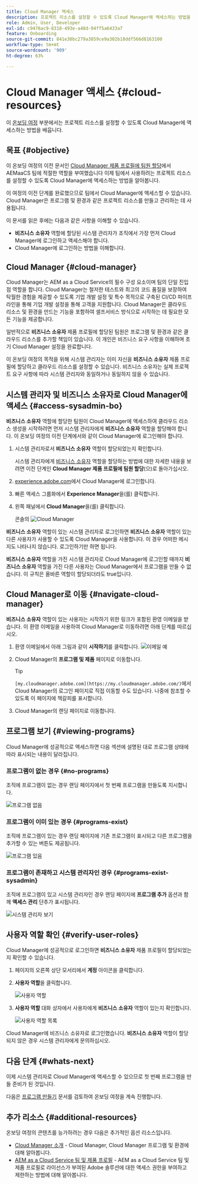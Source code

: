 ```yaml
---
title: Cloud Manager 액세스
description: 프로젝트 리소스를 설정할 수 있도록 Cloud Manager에 액세스하는 방법을 알아봅니다.
role: Admin, User, Developer
exl-id: c9476ac9-8318-493e-a48d-94ff5a6433a7
feature: Onboarding
source-git-commit: 841e30bc279a3859ce9a302b18ddf566d8163100
workflow-type: tm+mt
source-wordcount: '909'
ht-degree: 63%

---
```


# Cloud Manager 액세스 {#cloud-resources}

이 [온보딩 여정](overview.md) 부분에서는 프로젝트 리소스를 설정할 수 있도록 Cloud Manager에 액세스하는 방법을 배웁니다.

## 목표 {#objective}

이 온보딩 여정의 이전 문서인 [Cloud Manager 제품 프로필에 팀원 할당](assign-profiles-cloud-manager.md)에서 AEMaaCS 팀에 적절한 역할을 부여했습니다 이제 팀에서 사용하려는 프로젝트 리소스를 설정할 수 있도록 Cloud Manager에 액세스하는 방법을 알아봅니다.

이 여정의 이전 단계를 완료했으므로 팀에서 Cloud Manager에 액세스할 수 있습니다. Cloud Manager은 프로그램 및 환경과 같은 프로젝트 리소스를 만들고 관리하는 데 사용됩니다.

이 문서를 읽은 후에는 다음과 같은 사항을 이해할 수 있습니다.

* **비즈니스 소유자** 역할에 할당된 시스템 관리자가 조직에서 가장 먼저 Cloud Manager에 로그인하고 액세스해야 합니다.
* Cloud Manager에 로그인하는 방법을 이해합니다.

## Cloud Manager {#cloud-manager}

Cloud Manager는 AEM as a Cloud Service의 필수 구성 요소이며 팀의 단일 진입점 역할을 합니다. Cloud Manager는 철저한 테스트와 최고의 코드 품질을 보장하여 탁월한 경험을 제공할 수 있도록 기업 개발 설정 및 특수 목적으로 구축된 CI/CD 파이프라인을 통해 기업 개발 설정을 통해 고객을 지원합니다. Cloud Manager은 클라우드 리소스 및 환경을 만드는 기능을 포함하여 셀프서비스 방식으로 시작하는 데 필요한 모든 기능을 제공합니다.

일반적으로 **비즈니스 소유자** 제품 프로필에 할당된 팀원은 프로그램 및 환경과 같은 클라우드 리소스를 추가할 책임이 있습니다. 이 개인은 비즈니스 요구 사항을 이해하며 초기 Cloud Manager 설정을 완료합니다.

이 온보딩 여정의 목적을 위해 시스템 관리자는 이미 자신을 **비즈니스 소유자** 제품 프로필에 할당하고 클라우드 리소스를 설정할 수 있습니다. 비즈니스 소유자는 실제 프로젝트 요구 사항에 따라 시스템 관리자와 동일하거나 동일하지 않을 수 있습니다.

## 시스템 관리자 및 비즈니스 소유자로 Cloud Manager에 액세스 {#access-sysadmin-bo}

**비즈니스 소유자** 역할에 할당한 팀원이 Cloud Manager에 액세스하여 클라우드 리소스 생성을 시작하려면 먼저 시스템 관리자에게 **비즈니스 소유자** 역할을 할당해야 합니다. 이 온보딩 여정의 이전 단계에서와 같이 Cloud Manager에 로그인해야 합니다.

1. 시스템 관리자로서 **비즈니스 소유자** 역할이 할당되었는지 확인합니다.

   시스템 관리자에게 [비즈니스 소유자](assign-profiles-cloud-manager.md) 역할을 할당하는 방법에 대한 자세한 내용을 보려면 이전 단계인 **Cloud Manager 제품 프로필에 팀원 할당**(으)로 돌아가십시오.

1. [experience.adobe.com](https://experience.adobe.com/)에서 Cloud Manager에 로그인합니다.
1. 빠른 액세스 그룹화에서 **Experience Manager**&#x200B;을(를) 클릭합니다.
1. 왼쪽 패널에서 **Cloud Manager**&#x200B;을(를) 클릭합니다.

   콘솔의 ![Cloud Manager](/help/journey-onboarding/assets/consol-cloud-manager.png)

**비즈니스 소유자** 역할이 있는 시스템 관리자로 로그인하면 **비즈니스 소유자** 역할이 있는 다른 사용자가 사용할 수 있도록 Cloud Manager을 사용합니다. 이 경우 어떠한 메시지도 나타나지 않습니다. 로그인하기만 하면 됩니다.

**비즈니스 소유자** 역할을 가진 시스템 관리자로 Cloud Manager에 로그인할 때까지 **비즈니스 소유자** 역할을 가진 다른 사용자는 Cloud Manager에서 프로그램을 만들 수 없습니다. 이 규칙은 올바른 역할이 할당되더라도 true입니다.

## Cloud Manager로 이동 {#navigate-cloud-manager}

**비즈니스 소유자** 역할이 있는 사용자는 시작하기 위한 링크가 포함된 환영 이메일을 받습니다. 이 환영 이메일을 사용하여 Cloud Manager로 이동하려면 아래 단계를 따르십시오.

1. 환영 이메일에서 아래 그림과 같이 **시작하기**&#x200B;를 클릭합니다.
   ![이메일 예](/help/journey-onboarding/assets/get-started-email.png)

1. Cloud Manager의 **프로그램 및 제품** 페이지로 이동합니다.

   >[!TIP]
   >
   >`[my.cloudmanager.adobe.com](https://my.cloudmanager.adobe.com/)`에서 Cloud Manager의 로그인 페이지로 직접 이동할 수도 있습니다. 나중에 참조할 수 있도록 이 페이지에 책갈피를 표시합니다.

1. Cloud Manager의 랜딩 페이지로 이동합니다.

<!-- OLD
Alternatively, you can navigate to Cloud Manager's **Programs and Products** page from the Adobe Experience Cloud home page using these steps.

1. Navigate directly to [Adobe Experience Cloud](https://experience.adobe.com) and login using your Adobe ID.

1. From the Adobe Experience Cloud home page, select **Experience Manager** to open the AEM home page.

   ![Experience Cloud homepage](/help/journey-onboarding/assets/setup-resources2.png)

1. On the **Cloud Manager** tile, select **Launch**.

   ![AEM home page](/help/journey-onboarding/assets/setup-resources3.png)

1. After successfully logging on, you are directed to the Cloud Manager landing page. See [Viewing Cloud Manager's Programs](#viewing-programs) for more details.

How you access your programs and products via Cloud Manager is up to you and has no effect on how you use Cloud Manager or how you manage your programs.

>[!NOTE]
>
>Depending on the roles assigned in Cloud Manager and the state of the application, you see different screens while using the Cloud Manager user interface. -->

## 프로그램 보기 {#viewing-programs}

Cloud Manager에 성공적으로 액세스하면 다음 섹션에 설명된 대로 프로그램 상태에 따라 표시되는 내용이 달라집니다.

### 프로그램이 없는 경우 {#no-programs}

조직에 프로그램이 없는 경우 랜딩 페이지에서 첫 번째 프로그램을 만들도록 지시합니다.

![프로그램 없음](/help/journey-onboarding/assets/cloud-manager-programs-do-not-exist.png)

### 프로그램이 이미 있는 경우 {#programs-exist}

조직에 프로그램이 있는 경우 랜딩 페이지에 기존 프로그램이 표시되고 다른 프로그램을 추가할 수 있는 버튼도 제공됩니다.

![프로그램 있음](/help/journey-onboarding/assets/cloud-manager-programs-exist.png)

### 프로그램이 존재하고 시스템 관리자인 경우 {#programs-exist-sysadmin}

조직에 프로그램이 있고 시스템 관리자인 경우 랜딩 페이지에 **프로그램 추가** 옵션과 함께 **액세스 관리** 단추가 표시됩니다.

![시스템 관리자 보기](/help/journey-onboarding/assets/cloud-manager-programs-as-sysadmin.png)

## 사용자 역할 확인 {#verify-user-roles}

Cloud Manager에 성공적으로 로그인하면 **비즈니스 소유자** 제품 프로필이 할당되었는지 확인할 수 있습니다.

1. 페이지의 오른쪽 상단 모서리에서 **계정** 아이콘을 클릭합니다.

1. **사용자 역할**&#x200B;을 클릭합니다.

   ![사용자 역할](/help/journey-onboarding/assets/cloud-manager-user-roles.png)

1. **사용자 역할** 대화 상자에서 사용자에게 **비즈니스 소유자** 역할이 있는지 확인합니다.

   ![사용자 역할 목록](/help/journey-onboarding/assets/cloud-manager-user-roles-business-owner.png)

Cloud Manager에 비즈니스 소유자로 로그인했습니다. **비즈니스 소유자** 역할이 할당되지 않은 경우 시스템 관리자에게 문의하십시오.

## 다음 단계 {#whats-next}

이제 시스템 관리자로 Cloud Manager에 액세스할 수 있으므로 첫 번째 프로그램을 만들 준비가 된 것입니다.

다음은 [프로그램 만들기](create-program.md) 문서를 검토하여 온보딩 여정을 계속 진행합니다.

## 추가 리소스 {#additional-resources}

온보딩 여정의 콘텐츠를 능가하려는 경우 다음은 추가적인 옵션 리소스입니다.

* [Cloud Manager 소개](/help/onboarding/cloud-manager-introduction.md) -
Cloud Manager, Cloud Manager 프로그램 및 환경에 대해 알아봅니다.
* [AEM as a Cloud Service 팀 및 제품 프로필](/help/onboarding/aem-cs-team-product-profiles.md) - AEM as a Cloud Service 팀 및 제품 프로필로 라이선스가 부여된 Adobe 솔루션에 대한 액세스 권한을 부여하고 제한하는 방법에 대해 알아봅니다.
<!-- ERROR: Not Found (HTTP error 404) * [AEM Champion Tips and Tricks - Cloud Manager UI](https://experienceleague.adobe.com/docs/experience-manager-learn/cloud-service/expert-resources/aem-champions/cloud-manager-ui.md) - Watch this video for an overview of Cloud Manager's UI from an AEM champion. -->
